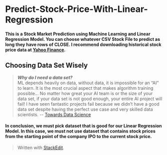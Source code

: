 # Predict-Stock-Price-With-Linear-Regression

#### This is a Stock Market Prediction using Machine Learning and Linear Regression Model. You can choose whatever CSV Stock File to predict as long they have rows of CLOSE. I recommend downloading historical stock price data at [Yahoo Finance](finance.yahoo.com). 

## Choosing Data Set Wisely

> ***Why do I need a data set?***  
ML depends heavily on data, without data, it is impossible for an “AI” to learn. It is the most crucial aspect that makes algorithm training possible… No matter how great your AI team is or the size of your data set, if your data set is not good enough, your entire AI project will fail! I have seen fantastic projects fail because we didn’t have a good data set despite having the perfect use case and very skilled data scientists.
-- [Towards Data Science](towardsdatascience.com)

####  In conclusion, we must pick dataset that is good for our Linear Regression Model. In this case, we must not use dataset that contains stock prices from the starting point of the company IPO to the current stock price.


> Written with [StackEdit](https://stackedit.io/).

